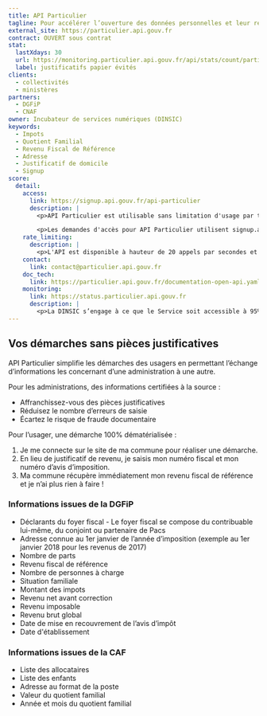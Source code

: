 ```yaml
---
title: API Particulier
tagline: Pour accélérer l’ouverture des données personnelles et leur réutilisation, automatisez vos demandes de pièces justificatives
external_site: https://particulier.api.gouv.fr
contract: OUVERT sous contrat
stat:
  lastXdays: 30
  url: https://monitoring.particulier.api.gouv.fr/api/stats/count/particulier.api.gouv.fr?range[@timestamp][gte]=now-30d&match[status-code]=200
  label: justificatifs papier évités
clients:
  - collectivités
  - ministères
partners:
  - DGFiP
  - CNAF
owner: Incubateur de services numériques (DINSIC)
keywords:
  - Impots
  - Quotient Familial
  - Revenu Fiscal de Référence
  - Adresse
  - Justificatif de domicile
  - Signup
score:
  detail:
    access:
      link: https://signup.api.gouv.fr/api-particulier
      description: |
        <p>API Particulier est utilisable sans limitation d'usage par toute collectivité et ministère justifiant de la nécessité de recueillir une information personnelle pour une démarche administrative (justificatif de domicile, revenu fiscal de référence, etc).</p>

        <p>Les demandes d'accès pour API Particulier utilisent signup.api.gouv.fr, un outil mis à disposition pour toutes les API catalogués sur api.gouv.fr.</p>
    rate_limiting:
      description: |
        <p>L'API est disponible à hauteur de 20 appels par secondes et par jetons d'accès.</p>
    contact:
      link: contact@particulier.api.gouv.fr
    doc_tech:
      link: https://particulier.api.gouv.fr/documentation-open-api.yaml
    monitoring:
      link: https://status.particulier.api.gouv.fr
      description: |
        <p>La DINSIC s’engage à ce que le Service soit accessible à 95% et la DINSIC s’engage à améliorer progressivement ce rendement.</p>
---
```


## Vos démarches sans pièces justificatives

API Particulier simplifie les démarches des usagers en permettant l’échange d’informations les concernant d’une administration à une autre.

Pour les administrations, des informations certifiées à la source :

- Affranchissez-vous des pièces justificatives
- Réduisez le nombre d’erreurs de saisie
- Écartez le risque de fraude documentaire

Pour l’usager, une démarche 100% dématérialisée :

1. Je me connecte sur le site de ma commune pour réaliser une démarche.
2. En lieu de justificatif de revenu, je saisis mon numéro fiscal et mon numéro d’avis d’imposition.
3. Ma commune récupère immédiatement mon revenu fiscal de référence et je n’ai plus rien à faire !

### Informations issues de la DGFiP
- Déclarants du foyer fiscal - Le foyer fiscal se compose du contribuable lui-même, du conjoint ou partenaire de Pacs
- Adresse connue au 1er janvier de l’année d’imposition (exemple au 1er janvier 2018 pour les revenus de 2017)
- Nombre de parts
- Revenu fiscal de référence
- Nombre de personnes à charge
- Situation familiale
- Montant des impots
- Revenu net avant correction
- Revenu imposable
- Revenu brut global
- Date de mise en recouvrement de l’avis d’impôt
- Date d'établissement

### Informations issues de la CAF
- Liste des allocataires
- Liste des enfants
- Adresse au format de la poste
- Valeur du quotient familial
- Année et mois du quotient familial
